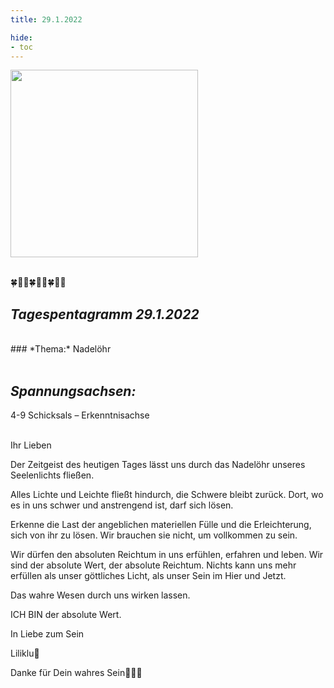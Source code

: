 ```yaml
---
title: 29.1.2022

hide:
- toc
---
```


<style>
img {
  width: 300px;
  max-width: 99%
}
</style>

![](/img/2022-01-29.jpg)
<br><br>

🍀🦋💚🍀🦋💚🍀🦋💚

## *Tagespentagramm 29.1.2022*
<br>
### *Thema:*
Nadelöhr
<br><br>

## *Spannungsachsen:*
4-9 Schicksals – Erkenntnisachse
<br><br>



Ihr Lieben

Der Zeitgeist des heutigen Tages lässt uns durch das Nadelöhr unseres Seelenlichts fließen.

Alles Lichte und Leichte fließt hindurch, die Schwere bleibt zurück. Dort, wo es in uns schwer und anstrengend ist, darf sich lösen.

Erkenne die Last der angeblichen materiellen Fülle und die Erleichterung, sich von ihr zu lösen. Wir brauchen sie nicht, um vollkommen zu sein.

Wir dürfen den absoluten Reichtum in uns erfühlen, erfahren und leben. Wir sind der absolute Wert, der absolute Reichtum. Nichts kann uns mehr erfüllen als unser göttliches Licht, als unser Sein im Hier und Jetzt.

Das wahre Wesen durch uns wirken lassen.

ICH BIN der absolute Wert.

In Liebe zum Sein

Liliklu🦋

Danke für Dein wahres Sein🙏💕🌸
